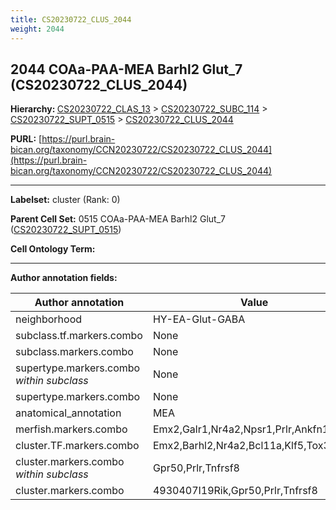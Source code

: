 ```yaml
---
title: CS20230722_CLUS_2044
weight: 2044
---
```

## 2044 COAa-PAA-MEA Barhl2 Glut_7 (CS20230722_CLUS_2044)
<b>Hierarchy: </b>
[CS20230722_CLAS_13](../CS20230722_CLAS_13) >
[CS20230722_SUBC_114](../CS20230722_SUBC_114) >
[CS20230722_SUPT_0515](../CS20230722_SUPT_0515) >
[CS20230722_CLUS_2044](../CS20230722_CLUS_2044)

**PURL:** [https://purl.brain-bican.org/taxonomy/CCN20230722/CS20230722_CLUS_2044](https://purl.brain-bican.org/taxonomy/CCN20230722/CS20230722_CLUS_2044)

---


**Labelset:** cluster (Rank: 0)

**Parent Cell Set:** 0515 COAa-PAA-MEA Barhl2 Glut_7 ([CS20230722_SUPT_0515](../CS20230722_SUPT_0515))



**Cell Ontology Term:** 

[MARKER GENES.]: #


---

[TRANSFERRED ANNOTATIONS.]: #


[AUTHOR ANNOTATION FIELDS.]: #


**Author annotation fields:**

| Author annotation | Value |
|-------------------|-------|
|neighborhood|HY-EA-Glut-GABA|
|subclass.tf.markers.combo|None|
|subclass.markers.combo|None|
|supertype.markers.combo _within subclass_|None|
|supertype.markers.combo|None|
|anatomical_annotation|MEA|
|merfish.markers.combo|Emx2,Galr1,Nr4a2,Npsr1,Prlr,Ankfn1,Dgkk|
|cluster.TF.markers.combo|Emx2,Barhl2,Nr4a2,Bcl11a,Klf5,Tox3|
|cluster.markers.combo _within subclass_|Gpr50,Prlr,Tnfrsf8|
|cluster.markers.combo|4930407I19Rik,Gpr50,Prlr,Tnfrsf8|
